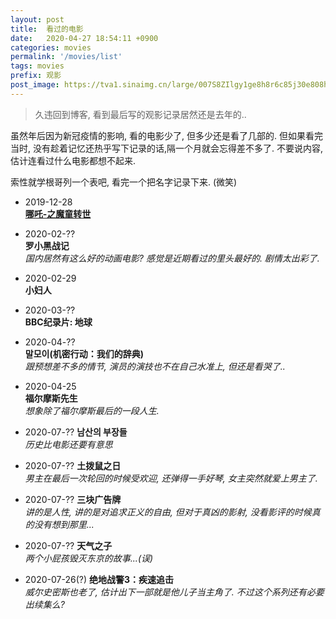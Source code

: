 ```yaml
---
layout: post
title:  看过的电影
date:   2020-04-27 18:54:11 +0900
categories: movies
permalink: '/movies/list'
tags: movies
prefix: 观影
post_image: https://tva1.sinaimg.cn/large/007S8ZIlgy1ge8h8r6c85j30e808ht9g.jpg
---
```


> 久违回到博客, 看到最后写的观影记录居然还是去年的..

 虽然年后因为新冠疫情的影响, 看的电影少了, 但多少还是看了几部的. 但如果看完当时, 没有趁着记忆还热乎写下记录的话,隔一个月就会忘得差不多了. 不要说内容, 估计连看过什么电影都想不起来.

 索性就学根哥列一个表吧, 看完一个把名字记录下来. (微笑)

- 2019-12-28  
[**哪吒-之魔童转世**](/movies/nezha)
- 2020-02-??    
**罗小黑战记**  
*国内居然有这么好的动画电影? 感觉是近期看过的里头最好的. 剧情太出彩了.*
- 2020-02-29  
**小妇人**
- 2020-03-??  
**BBC纪录片: 地球**
- 2020-04-??  
**말모이(机密行动：我们的辞典)**  
*跟预想差不多的情节, 演员的演技也不在自己水准上, 但还是看哭了..*
- 2020-04-25  
**福尔摩斯先生**  
*想象除了福尔摩斯最后的一段人生.*

- 2020-07-??
**남산의 부장들**  
*历史比电影还要有意思*

- 2020-07-??
**土拨鼠之日**  
*男主在最后一次轮回的时候受欢迎, 还弹得一手好琴, 女主突然就爱上男主了.*

- 2020-07-??
**三块广告牌**  
*讲的是人性, 讲的是对追求正义的自由, 但对于真凶的影射, 没看影评的时候真的没有想到那里...*

- 2020-07-??
**天气之子**  
*两个小屁孩毁灭东京的故事...(误)*

- 2020-07-26(?)
**绝地战警3：疾速追击**  
*威尔史密斯也老了, 估计出下一部就是他儿子当主角了. 不过这个系列还有必要出续集么?*